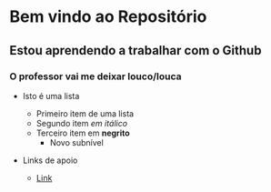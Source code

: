 # Bem vindo ao Repositório

## Estou aprendendo a trabalhar com o Github

### O professor vai me deixar louco/louca

- Isto é uma lista
  - Primeiro item de uma lista
  - Segundo item _em itálico_
  - Terceiro item em **negrito**
    - Novo subnível

- Links de apoio
  - [Link](http://www.uninove.br)
